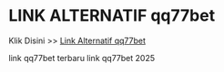# LINK ALTERNATIF qq77bet

Klik Disini >> <a href="https://linksto.pages.dev/">Link Alternatif qq77bet </a>

link qq77bet terbaru
link qq77bet 2025
